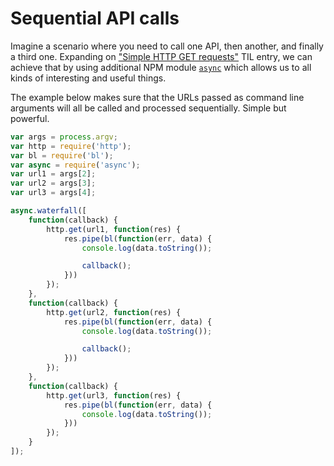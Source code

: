 # Sequential API calls

Imagine a scenario where you need to call one API, then another, and finally a third one. Expanding on ["Simple HTTP GET requests"](https://github.com/ramkarolis/til/blob/master/nodejs/simple-http-get-requests.md) TIL entry, we can achieve that by using additional NPM module [`async`](https://www.npmjs.com/package/async) which allows us to all kinds of interesting and useful things. 

The example below makes sure that the URLs passed as command line arguments will all be called and processed sequentially. Simple but powerful.

```javascript
var args = process.argv;
var http = require('http');
var bl = require('bl');
var async = require('async');
var url1 = args[2];
var url2 = args[3];
var url3 = args[4];

async.waterfall([
	function(callback) {
		http.get(url1, function(res) {
			res.pipe(bl(function(err, data) {
				console.log(data.toString());

				callback();
			}))
		});
	},
	function(callback) {
		http.get(url2, function(res) {
			res.pipe(bl(function(err, data) {
				console.log(data.toString());

				callback();
			}))
		});
	},
	function(callback) {
		http.get(url3, function(res) {
			res.pipe(bl(function(err, data) {
				console.log(data.toString());
			}))
		});
	}
]);
```